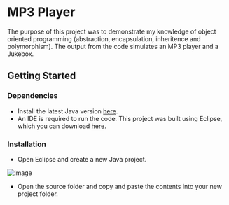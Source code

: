 # MP3 Player
The purpose of this project was to demonstrate my knowledge of object oriented programming (abstraction, encapsulation, inheritence and polymorphism). The output from the code simulates an MP3 player and a Jukebox. 

## Getting Started
### Dependencies
* Install the latest Java version [here](https://www.oracle.com/java/technologies/downloads/).
* An IDE is required to run the code. This project was built using Eclipse, which you can download [here](https://www.eclipse.org/downloads/).

### Installation
* Open Eclipse and create a new Java project.

![image](https://user-images.githubusercontent.com/55786579/180661076-029c0a50-8338-447e-b154-3043e2a75965.png)

* Open the source folder and copy and paste the contents into your new project folder. 
